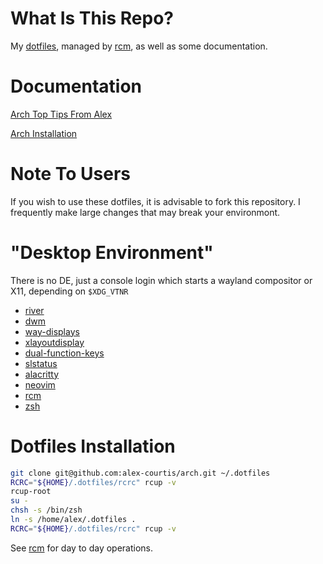 # What Is This Repo?

My [dotfiles](http://dotfiles.github.io), managed by [rcm](https://github.com/thoughtbot/rcm), as well as some documentation.

# Documentation

[Arch Top Tips From Alex](doc/arch-tips.md)

[Arch Installation](doc/arch-install.md)

# Note To Users

If you wish to use these dotfiles, it is advisable to fork this repository. I frequently make large changes that may break your environmont.

# "Desktop Environment"

There is no DE, just a console login which starts a wayland compositor or X11, depending on `$XDG_VTNR`

* [river](https://github.com/riverwm/river)
* [dwm](https://dwm.suckless.org)
* [way-displays](https://github.com/alex-courtis/way-displays/)
* [xlayoutdisplay](https://github.com/alex-courtis/xlayoutdisplay/)
* [dual-function-keys](https://gitlab.com/interception/linux/plugins/dual-function-keys)
* [slstatus](https://github.com/alex-courtis/slstatus/)
* [alacritty](https://github.com/alacritty/alacritty)
* [neovim](https://github.com/neovim/neovim)
* [rcm](https://github.com/thoughtbot/rcm)
* [zsh](https://github.com/zsh-users/zsh)

# Dotfiles Installation

```sh
git clone git@github.com:alex-courtis/arch.git ~/.dotfiles
RCRC="${HOME}/.dotfiles/rcrc" rcup -v
rcup-root
su -
chsh -s /bin/zsh
ln -s /home/alex/.dotfiles .
RCRC="${HOME}/.dotfiles/rcrc" rcup -v
```

See [rcm](https://github.com/thoughtbot/rcm) for day to day operations.


